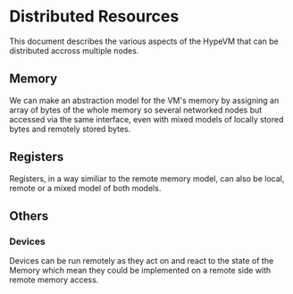 Distributed Resources
=====================

This document describes the various aspects of the HypeVM that can be distributed accross multiple nodes.

## Memory

We can make an abstraction model for the VM's memory by assigning an array of bytes of the whole memory so several networked nodes but accessed via the same interface, even with mixed models of locally stored bytes and remotely stored bytes.

## Registers

Registers, in a way similiar to the remote memory model, can also be local, remote or a mixed model of both models.

## Others

### Devices

Devices can be run remotely as they act on and react to the state of the Memory which mean they could be implemented on a remote side with remote memory access.